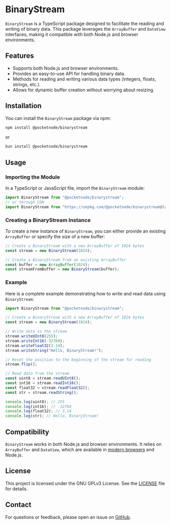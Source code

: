 # BinaryStream

`BinaryStream` is a TypeScript package designed to facilitate the reading and writing of binary data. This package leverages the `ArrayBuffer` and `DataView` interfaces, making it compatible with both Node.js and browser environments.

## Features

-   Supports both Node.js and browser environments.
-   Provides an easy-to-use API for handling binary data.
-   Methods for reading and writing various data types (integers, floats, strings, etc.).
-   Allows for dynamic buffer creation without worrying about resizing.

## Installation

You can install the `BinaryStream` package via npm:

```bash
npm install @pocketnode/binarystream
```

or

```bash
bun install @pocketnode/binarystream
```

## Usage

### Importing the Module

In a TypeScript or JavaScript file, import the `BinaryStream` module:

```typescript
import BinaryStream from "@pocketnode/binarystream";
// or through CDN
import BinaryStream from "https://unpkg.com/@pocketnode/binarystream@latest/dist/BinaryStream.js";
```

### Creating a BinaryStream Instance

To create a new instance of `BinaryStream`, you can either provide an existing `ArrayBuffer` or specify the size of a new buffer:

```typescript
// Create a BinaryStream with a new ArrayBuffer of 1024 bytes
const stream = new BinaryStream(1024);

// Create a BinaryStream from an existing ArrayBuffer
const buffer = new ArrayBuffer(1024);
const streamFromBuffer = new BinaryStream(buffer);
```

### Example

Here is a complete example demonstrating how to write and read data using `BinaryStream`:

```typescript
import BinaryStream from "@pocketnode/binarystream";

// Create a BinaryStream with a new ArrayBuffer of 1024 bytes
const stream = new BinaryStream(1024);

// Write data to the stream
stream.writeUInt8(255);
stream.writeInt16(-32768);
stream.writeFloat32(3.14);
stream.writeString("Hello, BinaryStream!");

// Reset the position to the beginning of the stream for reading
stream.flip();

// Read data from the stream
const uint8 = stream.readUInt8();
const int16 = stream.readInt16();
const float32 = stream.readFloat32();
const str = stream.readString();

console.log(uint8); // 255
console.log(int16); // -32768
console.log(float32); // 3.14
console.log(str); // Hello, BinaryStream!
```

## Compatibility

`BinaryStream` works in both Node.js and browser environments. It relies on `ArrayBuffer` and `DataView`, which are available in [modern browsers](https://developer.mozilla.org/en-US/docs/Web/JavaScript/Reference/Global_Objects/ArrayBuffer/transfer#browser_compatibility) and Node.js.

## License

This project is licensed under the GNU GPLv3 License. See the [LICENSE](LICENSE) file for details.

## Contact

For questions or feedback, please open an issue on [GitHub](https://github.com/pocketnode/binarystream).
